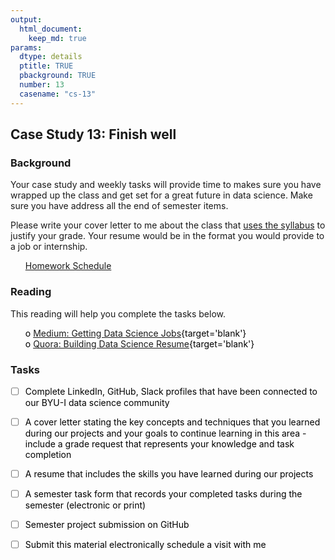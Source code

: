 ```yaml
---
output:  
  html_document:  
    keep_md: true  
params:
  dtype: details
  ptitle: TRUE
  pbackground: TRUE
  number: 13
  casename: "cs-13"
---
```







## Case Study 13: Finish well 
### Background 

Your case study and weekly tasks will provide time to makes sure you have wrapped up the class and get set for a great future in data science. Make sure you have address all the end of semester items.

Please write your cover letter to me about the class that [uses the syllabus](syllabus.html) to justify your grade. Your resume would be in the format you would provide to a job or internship.

 * [Homework Schedule](../homework_schedule.html)






### Reading

This reading will help you complete the tasks below.

* o [Medium:  Getting Data Science Jobs](https://medium.com/@datalab/how-to-break-into-the-data-science-market-f0e0b79b42f7){target='blank'}
* o [Quora: Building Data Science Resume](https://www.quora.com/How-do-I-get-a-job-as-a-data-scientist-if-I-have-no-prior-experience-as-a-data-scientist){target='blank'}


### Tasks


<style>
ul {
   color: black;
   list-style-type: none;
   list-style-position: outside;

}

</style>


* [ ] Complete LinkedIn, GitHub, Slack profiles that have been connected to our BYU-I data science community
* [ ] A cover letter stating the key concepts and techniques that you learned during our projects and your goals to continue learning in this area - include a grade request that represents your knowledge and task completion
* [ ] A resume that includes the skills you have learned during our projects
* [ ] A semester task form that records your completed tasks during the semester (electronic or print)
* [ ] Semester project submission on GitHub
* [ ] Submit this material electronically schedule a visit with me









